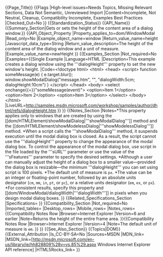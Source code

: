 {{Page_Title}}
{{Flags
|High-level issues=Needs Topics, Missing Relevant Sections, Data Not Semantic, Unreviewed Import
|Content=Incomplete, Not Neutral, Cleanup, Compatibility Incomplete, Examples Best Practices
|Checked_Out=No
}}
{{Standardization_Status}}
{{API_Name}}
{{Summary_Section|Gets or sets the height of the content area of a dialog window.}}
{{API_Object_Property
|Property_applies_to=dom/WindowModal
|Read_only=No
|Example_object_name=window
|Return_value_name=height
|Javascript_data_type=String
|Return_value_description=The height of the content area of the dialog window and a unit of measure.
|Example_value_name=newHeight
}}
{{Examples_Section
|Not_required=No
|Examples={{Single Example
|Language=HTML
|Description=This example creates a dialog window using the '''dialogHeight''' property to set the new window's height.
|Code=&lt;!doctype html&gt;
&lt;html&gt;
 &lt;head&gt;
  &lt;script&gt;
function someMessage(e) {
    e.target.blur();
    window.showModalDialog("message.htm", "", 
        "dialogWidth:5cm; dialogHeight:10cm")
}
  &lt;/script&gt;
 &lt;/head&gt;
 &lt;body&gt;
  &lt;select onchange{{=}}"someMessage(event)"&gt;
   &lt;option&gt;Item 1&lt;/option&gt;
   &lt;option&gt;Item 2&lt;/option&gt;
   &lt;option&gt;Item 3&lt;/option&gt;
  &lt;/select&gt;
 &lt;/body&gt;
&lt;/html&gt;
|LiveURL=http://samples.msdn.microsoft.com/workshop/samples/author/dhtml/refs/dialogHeight.htm
}}
}}
{{Notes_Section
|Notes=*This property applies only to windows that are created by using the [[dom/HTMLElement/showModalDialog|'''showModalDialog''']] method and the [[dom/HTMLElement/showModelessDialog|'''showModelessDialog''']] method.
*When a script calls the '''showModalDialog''' method, it suspends execution until the modal dialog box is closed.  As a result, the script cannot use the '''dialogHeight''' property to change the appearance of the modal dialog box. To control the appearance of the modal dialog box, use script in the file loaded by the '''sURL''' parameter or use the value of the '''sFeatures''' parameter to specify the desired settings.
*Although a user can manually adjust the height of a dialog box to a smaller value—provided the dialog box is resizable—the minimum '''dialogHeight''' you can set using script is 100 pixels.
*The default unit of measure is <code>px</code>.
*The value can be an integer or floating-point number, followed by an absolute units designator (<code>cm</code>, <code>mm</code>, <code>in</code>, <code>pt</code>, or <code>pc</code>), or a relative units designator (<code>em</code>, <code>ex</code>, or <code>px</code>).
*For consistent results, specify this property and [[dom/WindowModal/dialogWidth|'''dialogWidth''']] in pixels when you design modal dialog boxes.
}}
{{Related_Specifications_Section
|Specifications=
}}
{{Compatibility_Section
|Not_required=No
|Imported_tables=
|Desktop_rows=
|Mobile_rows=
|Notes_rows={{Compatibility Notes Row
|Browser=Internet Explorer
|Version=6 and earlier
|Note=Returns the height of the entire frame area.
}}{{Compatibility Notes Row
|Browser=Internet Explorer
|Version=4
|Note=The default unit of measure is <code>em</code>.
}}
}}
{{See_Also_Section}}
{{Topics|DOM}}
{{External_Attribution
|Is_CC-BY-SA=No
|Sources=MSDN
|MDN_link=
|MSDN_link=[http://msdn.microsoft.com/en-us/library/ie/hh828809%28v=vs.85%29.aspx Windows Internet Explorer API reference]
|HTML5Rocks_link=
}}